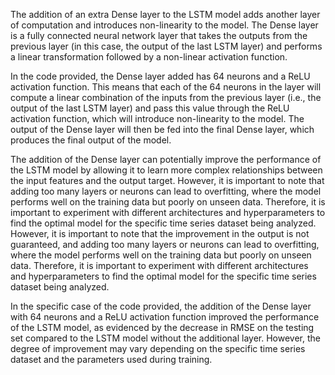 The addition of an extra Dense layer to the LSTM model adds another layer of computation and introduces non-linearity to the model.
The Dense layer is a fully connected neural network layer that takes the outputs from the previous layer (in this case,
the output of the last LSTM layer) and performs a linear transformation followed by a non-linear activation function.

In the code provided, the Dense layer added has 64 neurons and a ReLU activation function. 
This means that each of the 64 neurons in the layer will compute a linear combination of the inputs from the previous layer (i.e., the output
of the last LSTM layer) and pass this value through the ReLU activation function, which will introduce non-linearity to the model. 
The output of the Dense layer will then be fed into the final Dense layer, which produces the final output of the model.

The addition of the Dense layer can potentially improve the performance of the LSTM model by allowing it to learn more complex relationships between
the input features and the output target. However, it is important to note that adding too many layers or neurons can lead to overfitting, 
where the model performs well on the training data but poorly on unseen data. 
Therefore, it is important to experiment with different architectures and hyperparameters to find the optimal model for the specific 
time series dataset being analyzed.                                                                                                                    
However, it is important to note that the improvement in the output is not guaranteed, and adding too many layers or neurons can lead to overfitting, 
where the model performs well on the training data but poorly on unseen data. Therefore, it is important to experiment with different architectures and
hyperparameters to find the optimal model for the specific time series dataset being analyzed.

In the specific case of the code provided, the addition of the Dense layer with 64 neurons and a ReLU activation function improved the performance
of the LSTM model, as evidenced by the decrease in RMSE on the testing set compared to the LSTM model without the additional layer. 
However, the degree of improvement may vary depending on the specific time series dataset and the parameters used during training.
